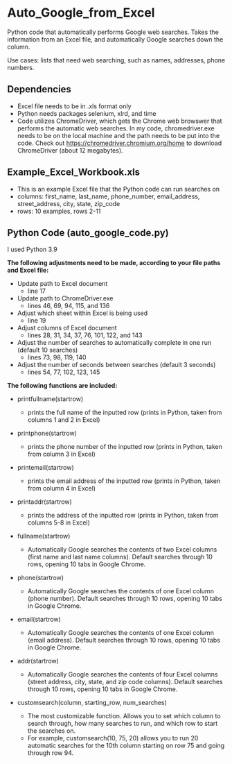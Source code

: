# Auto_Google_from_Excel
Python code that automatically performs Google web searches. Takes the information from an Excel file, and automatically Google searches down the column.  

Use cases: lists that need web searching, such as names, addresses, phone numbers. 


## Dependencies 
- Excel file needs to be in .xls format only 
- Python needs packages selenium, xlrd, and time 
- Code utilizes ChromeDriver, which gets the Chrome web browswer that performs the automatic web searches. In my code, chromedriver.exe needs to be on the local machine and the path needs to be put into the code. Check out https://chromedriver.chromium.org/home to download ChromeDriver (about 12 megabytes). 

## Example_Excel_Workbook.xls
- This is an example Excel file that the Python code can run searches on
- columns: first_name, last_name, phone_number, email_address, street_address, city, state, zip_code
- rows: 10 examples, rows 2-11

## Python Code (auto_google_code.py)
I used Python 3.9

**The following adjustments need to be made, according to your file paths and Excel file:** 
- Update path to Excel document
	- line 17 
- Update path to ChromeDriver.exe   
	- lines 46, 69, 94, 115, and 136
- Adjust which sheet within Excel is being used
	- line 19 
- Adjust columns of Excel document 
	- lines 28, 31, 34, 37, 76, 101, 122, and 143
- Adjust the number of searches to automatically complete in one run (default 10 searches)
	- lines 73, 98, 119, 140
- Adjust the number of seconds between searches (default 3 seconds)
	- lines 54, 77, 102, 123, 145

**The following functions are included:** 
- printfullname(startrow) 
	- prints the full name of the inputted row (prints in Python, taken from columns 1 and 2 in Excel) 
- printphone(startrow) 
	- prints the phone number of the inputted row (prints in Python, taken from column 3 in Excel) 
- printemail(startrow) 
	- prints the email address of the inputted row (prints in Python, taken from column 4 in Excel) 
- printaddr(startrow) 
	- prints the address of the inputted row (prints in Python, taken from columns 5-8 in Excel) 

- fullname(startrow)
	- Automatically Google searches the contents of two Excel columns (first name and last name columns). Default searches through 10 rows, opening 10 tabs in Google Chrome. 
- phone(startrow)
	 - Automatically Google searches the contents of one Excel column (phone number). Default searches through 10 rows, opening 10 tabs in Google Chrome. 
- email(startrow)
	 - Automatically Google searches the contents of one Excel column (email address). Default searches through 10 rows, opening 10 tabs in Google Chrome. 
- addr(startrow) 
	- Automatically Google searches the contents of four Excel columns (street address, city, state, and zip code columns). Default searches through 10 rows, opening 10 tabs in Google Chrome. 

- customsearch(column, starting_row, num_searches)
	- The most customizable function. Allows you to set which column to search through, how many searches to run, and which row to start the searches on. 
	- For example, customsearch(10, 75, 20) allows you to run 20 automatic searches for the 10th column starting on row 75 and going through row 94. 